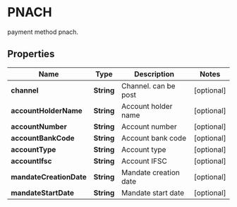 

# PNACH

payment method pnach.

## Properties

| Name | Type | Description | Notes |
|------------ | ------------- | ------------- | -------------|
|**channel** | **String** | Channel. can be post |  [optional] |
|**accountHolderName** | **String** | Account holder name |  [optional] |
|**accountNumber** | **String** | Account number |  [optional] |
|**accountBankCode** | **String** | Account bank code |  [optional] |
|**accountType** | **String** | Account type |  [optional] |
|**accountIfsc** | **String** | Account IFSC |  [optional] |
|**mandateCreationDate** | **String** | Mandate creation date |  [optional] |
|**mandateStartDate** | **String** | Mandate start date |  [optional] |




